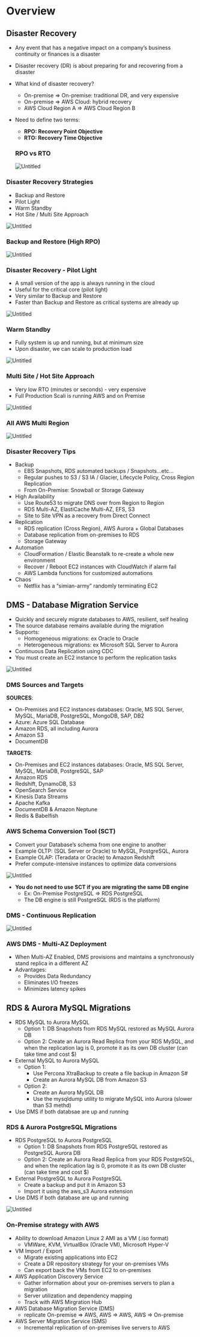 # Overview

## Disaster Recovery

- Any event that has a negative impact on a company’s business continuity or finances is a disaster
- Disaster recovery (DR) is about preparing for and recovering from a disaster
- What kind of disaster recovery?
  - On-premise ⇒ On-premise: traditional DR, and very expensive
  - On-premise ⇒ AWS Cloud: hybrid recovery
  - AWS Cloud Region A ⇒ AWS Cloud Region B
- Need to define two terms:

  - **RPO: Recovery Point Objective**
  - **RTO: Recovery Time Objective**

  ### RPO vs RTO

  ![Untitled](https://s3-us-west-2.amazonaws.com/secure.notion-static.com/880c769b-d1ab-45d5-8a48-ee5b5685ecfe/Untitled.png)

### Disaster Recovery Strategies

- Backup and Restore
- Pilot Light
- Warm Standby
- Hot Site / Multi Site Approach

![Untitled](https://s3-us-west-2.amazonaws.com/secure.notion-static.com/21f3b5a5-fef8-430e-9fb5-2d38769fd7c8/Untitled.png)

### Backup and Restore (High RPO)

![Untitled](https://s3-us-west-2.amazonaws.com/secure.notion-static.com/74e8e3d5-e911-4c34-878f-c94755d6ef2c/Untitled.png)

### Disaster Recovery - Pilot Light

- A small version of the app is always running in the cloud
- Useful for the critical core (pilot light)
- Very similar to Backup and Restore
- Faster than Backup and Restore as critical systems are already up

![Untitled](https://s3-us-west-2.amazonaws.com/secure.notion-static.com/329e0cec-66a7-45e4-a085-4fc05ab9ff97/Untitled.png)

### Warm Standby

- Fully system is up and running, but at minimum size
- Upon disaster, we can scale to production load

![Untitled](https://s3-us-west-2.amazonaws.com/secure.notion-static.com/e4839172-2718-4202-8914-c2dc6023654a/Untitled.png)

### Multi Site / Hot Site Approach

- Very low RTO (minutes or seconds) - very expensive
- Full Production Scali is running AWS and on Premise

![Untitled](https://s3-us-west-2.amazonaws.com/secure.notion-static.com/21c67b6f-3e5d-45e1-97bf-5e29c1633d76/Untitled.png)

### All AWS Multi Region

![Untitled](https://s3-us-west-2.amazonaws.com/secure.notion-static.com/c55e16ef-74a1-47ba-8003-107925ac45a6/Untitled.png)

### Disaster Recovery Tips

- Backup
  - EBS Snapshots, RDS automated backups / Snapshots…etc…
  - Regular pushes to S3 / S3 IA / Glacier, Lifecycle Policy, Cross Region Replication
  - From On-Premise: Snowball or Storage Gateway
- High Availability
  - Use Route53 to migrate DNS over from Region to Region
  - RDS Multi-AZ, ElastiCache Multi-AZ, EFS, S3
  - Site to Site VPN as a recovery from Direct Connect
- Replication
  - RDS replication (Cross Region), AWS Aurora + Global Databases
  - Database replication from on-premises to RDS
  - Storage Gateway
- Automation
  - CloudFormation / Elastic Beanstalk to re-create a whole new environment
  - Recover / Reboot EC2 instances with CloudWatch if alarm fail
  - AWS Lambda functions for customized automations
- Chaos
  - Netflix has a “simian-army” randomly terminating EC2

## DMS - Database Migration Service

- Quickly and securely migrate databases to AWS, resilient, self healing
- The source database remains available during the migration
- Supports:
  - Homogeneous migrations: ex Oracle to Oracle
  - Heterogeneous migrations: ex Microsoft SQL Server to Aurora
- Continuous Data Replication using CDC
- You must create an EC2 instance to perform the replication tasks

![Untitled](https://s3-us-west-2.amazonaws.com/secure.notion-static.com/c86b95f2-69c0-4e05-993f-9d4b17e4c40a/Untitled.png)

### DMS Sources and Targets

**SOURCES**:

- On-Premises and EC2 instances databases: Oracle, MS SQL Server, MySQL, MariaDB, PostgreSQL, MongoDB, SAP, DB2
- Azure: Azure SQL Database
- Amazon RDS, all including Aurora
- Amazon S3
- DocumentDB

**TARGETS**:

- On-Premises and EC2 instances databases: Oracle, MS SQL Server, MySQL, MariaDB, PostgreSQL, SAP
- Amazon RDS
- Redshift, DynamoDB, S3
- OpenSearch Service
- Kinesis Data Streams
- Apache Kafka
- DocumentDB & Amazon Neptune
- Redis & Babelfish

### AWS Schema Conversion Tool (SCT)

- Convert your Database’s schema from one engine to another
- Example OLTP: (SQL Server or Oracle) to MySQL, PostgreSQL, Aurora
- Example OLAP: (Teradata or Oracle) to Amazon Redshift
- Prefer compute-intensive instances to optimize data conversions

![Untitled](https://s3-us-west-2.amazonaws.com/secure.notion-static.com/172c61e8-c048-45e3-876d-9b2793c1d173/Untitled.png)

- **You do not need to use SCT if you are migrating the same DB engine**
  - Ex: On-Premise PostgreSQL ⇒ RDS PostgreSQL
  - The DB engine is still PostgreSQL (RDS is the platform)

### DMS - Continuous Replication

![Untitled](https://s3-us-west-2.amazonaws.com/secure.notion-static.com/5c86416f-199e-43fb-b513-4f88d5116876/Untitled.png)

### AWS DMS - Multi-AZ Deployment

- When Multi-AZ Enabled, DMS provisions and maintains a synchronously stand replica in a different AZ
- Advantages:
  - Provides Data Redundancy
  - Eliminates I/O freezes
  - Minimizes latency spikes

## RDS & Aurora MySQL Migrations

- RDS MySQL to Aurora MySQL
  - Option 1: DB Snapshots from RDS MySQL restored as MySQL Aurora DB
  - Option 2: Create an Aurora Read Replica from your RDS MySQL, and when the replication lag is 0, promote it as its own DB cluster (can take time and cost $)
- External MySQL to Aurora MySQL
  - Option 1:
    - Use Percona XtraBackup to create a file backup in Amazon S#
    - Create an Aurora MySQL DB from Amazon S3
  - Option 2:
    - Create an Aurora MySQL DB
    - Use the mysqldump utility to migrate MySQL into Aurora (slower than S3 methd)
- Use DMS if both databsae are up and running

### RDS & Aurora PostgreSQL Migrations

- RDS PostgreSQL to Aurora PostgreSQL
  - Option 1: DB Snapshots from RDS PostgreSQL restored as PostgreSQL Aurora DB
  - Option 2: Create an Aurora Read Replica from your RDS PostgreSQL, and when the replication lag is 0, promote it as its own DB cluster (can take time and cost $)
- External PostgreSQL to Aurora PostgreSQL
  - Create a backup and put it in Amazon S3
  - Import it using the aws_s3 Aurora extension
- Use DMS if both database are up and running

![Untitled](https://s3-us-west-2.amazonaws.com/secure.notion-static.com/73c2e7b0-8511-4c72-ac61-227d20895b32/Untitled.png)

### On-Premise strategy with AWS

- Ability to download Amazon Linux 2 AMI as a VM (.iso format)
  - VMWare, KVM, VirtualBox (Oracle VM), Microsoft Hyper-V
- VM Import / Export
  - Migrate existing applications into EC2
  - Create a DR repository strategy for your on-premises VMs
  - Can export back the VMs from EC2 to on-premises
- AWS Application Discovery Service
  - Gather information about your on-premises servers to plan a migration
  - Server utilization and dependency mapping
  - Track with AWS Mirgration Hub
- AWS Database Migration Service (DMS)
  - replicate On-premise ⇒ AWS, AWS ⇒ AWS, AWS ⇒ On-premise
- AWS Server Migration Service (SMS)
  - Incremental replication of on-premises live servers to AWS

